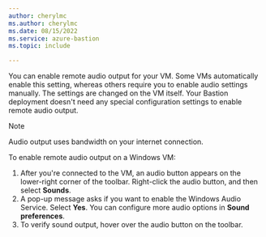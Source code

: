 ```yaml
---
author: cherylmc
ms.author: cherylmc
ms.date: 08/15/2022
ms.service: azure-bastion
ms.topic: include

---
```

You can enable remote audio output for your VM. Some VMs automatically enable this setting, whereas others require you to enable audio settings manually. The settings are changed on the VM itself. Your Bastion deployment doesn't need any special configuration settings to enable remote audio output.

> [!NOTE]
> Audio output uses bandwidth on your internet connection.

To enable remote audio output on a Windows VM:

1. After you're connected to the VM, an audio button appears on the lower-right corner of the toolbar. Right-click the audio button, and then select **Sounds**.
1. A pop-up message asks if you want to enable the Windows Audio Service. Select **Yes**. You can configure more audio options in **Sound preferences**.
1. To verify sound output, hover over the audio button on the toolbar.
